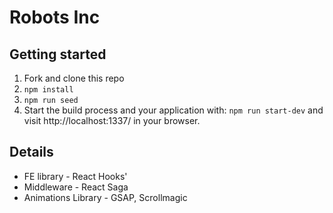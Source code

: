 # Robots Inc

## Getting started

1. Fork and clone this repo
2. `npm install`
3. `npm run seed`
4. Start the build process and your application with: `npm run start-dev` and visit http://localhost:1337/ in your browser.

## Details
- FE library - React Hooks'
- Middleware - React Saga
- Animations Library - GSAP, Scrollmagic
